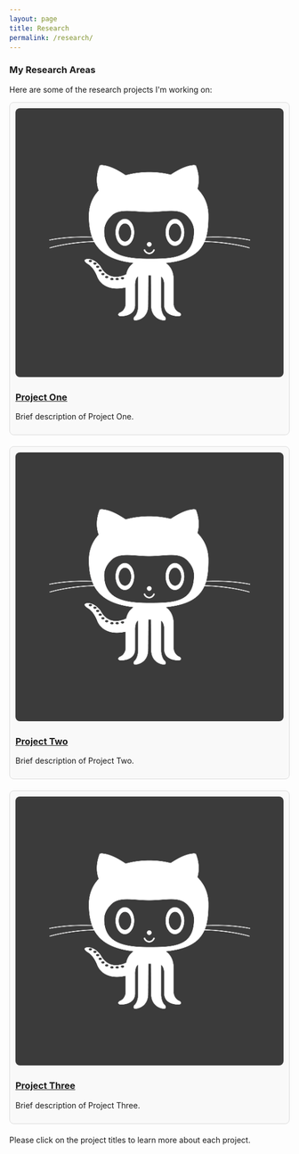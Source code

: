 ```yaml
---
layout: page
title: Research
permalink: /research/
---
```


<style>
/* Basic box styles */
.research-item {
  margin-bottom: 20px;
  border: 1px solid #ddd;
  transition: transform 0.2s; /* Animation */
  padding: 10px;
  border-radius: 8px;
  background-color: #f9f9f9;
}

/* Hover effect for boxes */
.research-item:hover {
  transform: scale(1.05); /* Slightly larger */
  box-shadow: 0 4px 8px rgba(0, 0, 0, 0.2);
}

.research-image {
  max-width: 100%;
  height: auto;
  border-radius: 8px;
}

/* Responsive image and box container */
@media (max-width: 600px) {
  .research-item {
    flex-direction: column;
  }
}
</style>

### My Research Areas

Here are some of the research projects I'm working on:

<div class="research-item">
  <img class="research-image" src="img/avatar-icon.png" alt="Project One">
  <h3><a href="research/one.md">Project One</a></h3>
  <p>Brief description of Project One.</p>
</div>

<div class="research-item">
  <img class="research-image" src="img/avatar-icon.png" alt="Project Two">
  <h3><a href="_posts/2018-9-10-Akademy-Experience.md">Project Two</a></h3>
  <p>Brief description of Project Two.</p>
</div>

<div class="research-item">
  <img class="research-image" src="img/avatar-icon.png" alt="Project Three">
  <h3><a href="/research/project-three">Project Three</a></h3>
  <p>Brief description of Project Three.</p>
</div>

Please click on the project titles to learn more about each project.

